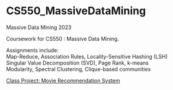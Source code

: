 # CS550_MassiveDataMining
Massive Data Mining 2023

Coursework for CS550 : Massive Data Mining.

Assignments include:<br>
Map-Reduce, Association Rules, Locality-Sensitive Hashing (LSH)<br>
Singular Value Decomposition (SVD), Page Rank, k-means<br>
Modularity, Spectral Clustering, Clique-based communities<br>

[Class Project: Movie Recommendation System](https://github.com/Sanchit98/Movie-Recommendation-System)
